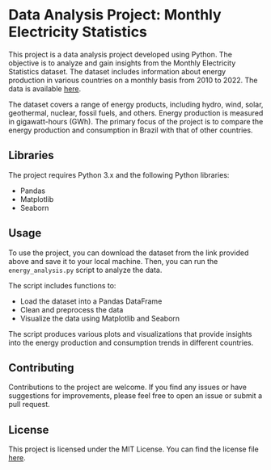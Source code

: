 <!DOCTYPE html>
<html>
<head>
	<title>Data Analysis Project: Monthly Electricity Statistics</title>
</head>
<body>
	<h1>Data Analysis Project: Monthly Electricity Statistics</h1>
<p>This project is a data analysis project developed using Python. The objective is to analyze and gain insights from the Monthly Electricity Statistics dataset. The dataset includes information about energy production in various countries on a monthly basis from 2010 to 2022. The data is available <a href="http://data.un.org/Data.aspx?d=EDATA&amp;f=cmID%3aEL">here</a>.</p>

<p>The dataset covers a range of energy products, including hydro, wind, solar, geothermal, nuclear, fossil fuels, and others. Energy production is measured in gigawatt-hours (GWh). The primary focus of the project is to compare the energy production and consumption in Brazil with that of other countries.</p>

<h2>Libraries</h2>

<p>The project requires Python 3.x and the following Python libraries:</p>

<ul>
	<li>Pandas</li>
	<li>Matplotlib</li>
	<li>Seaborn</li>
</ul>

<h2>Usage</h2>

<p>To use the project, you can download the dataset from the link provided above and save it to your local machine. Then, you can run the <code>energy_analysis.py</code> script to analyze the data.</p>

<p>The script includes functions to:</p>

<ul>
	<li>Load the dataset into a Pandas DataFrame</li>
	<li>Clean and preprocess the data</li>
	<li>Visualize the data using Matplotlib and Seaborn</li>
</ul>

<p>The script produces various plots and visualizations that provide insights into the energy production and consumption trends in different countries.</p>

<h2>Contributing</h2>

<p>Contributions to the project are welcome. If you find any issues or have suggestions for improvements, please feel free to open an issue or submit a pull request.</p>

<h2>License</h2>

<p>This project is licensed under the MIT License. You can find the license file <a href="LICENSE">here</a>.</p>
